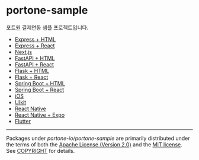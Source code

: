 # portone-sample

포트원 결제연동 샘플 프로젝트입니다.

- [Express + HTML](/express-html)
- [Express + React](/express-react)
- [Next.js](/nextjs)
- [FastAPI + HTML](/fastapi-html)
- [FastAPI + React](/fastapi-react)
- [Flask + HTML](/flask-html)
- [Flask + React](/flask-react)
- [Spring Boot + HTML](/spring-html)
- [Spring Boot + React](/spring-react)
- [iOS](/ios)
- [UIkit](/ios-uikit)
- [React Native](/react-native)
- [React Native + Expo](/react-native-expo)
- [Flutter](/flutter)

---

Packages under _portone-io/portone-sample_ are primarily distributed under the terms of
both the [Apache License (Version 2.0)] and the [MIT license]. See [COPYRIGHT]
for details.

[MIT license]: LICENSE-MIT
[Apache License (Version 2.0)]: LICENSE-APACHE
[COPYRIGHT]: COPYRIGHT
